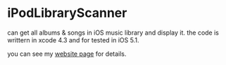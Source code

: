 iPodLibraryScanner
==================

can get all albums &amp; songs in iOS music library and display it.
the code is writtern in xcode 4.3 and for tested in iOS 5.1.

you can see my [website page][wp] for details.

[wp]: http://camelcc.com/storyboard-segue-uitableview/